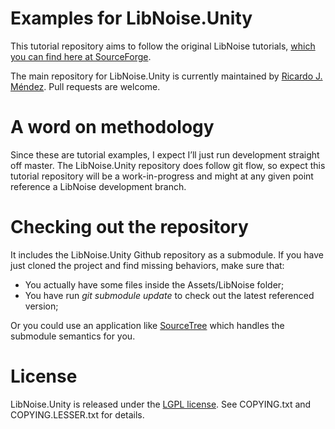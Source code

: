# Examples for LibNoise.Unity

This tutorial repository aims to follow the original LibNoise tutorials, [which you can find here at SourceForge](http://libnoise.sourceforge.net/tutorials/).

The main repository for LibNoise.Unity is currently maintained by
[Ricardo J. Méndez](https://github.com/ricardojmendez). Pull requests
are welcome.

# A word on methodology

Since these are tutorial examples, I expect I’ll just run development straight off master.  The LibNoise.Unity repository does follow git flow, so expect this tutorial repository will be a work-in-progress and might at any given point reference a LibNoise development branch.

# Checking out the repository

It includes the LibNoise.Unity Github repository as a submodule.   If you have just cloned the project and find missing behaviors, make sure that:

* You actually have some files inside the Assets/LibNoise folder;
* You have run _git submodule update_ to check out the latest referenced version;

Or you could use an application like [SourceTree](http://www.sourcetreeapp.com/) which handles the submodule semantics for you.

# License

LibNoise.Unity is released under the
[LGPL license](https://www.gnu.org/licenses/lgpl.html). See COPYING.txt and
COPYING.LESSER.txt for details.
